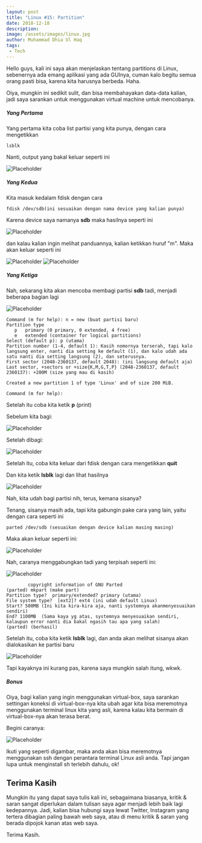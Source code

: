 ```yaml
---
layout: post
title: "Linux #15: Partition"
date: 2018-12-18
description:  
image: /assets/images/linux.jpg
author: Muhammad Dhia Ul Haq
tags:
 - Tech
---
```

Hello guys, kali ini saya akan menjelaskan tentang partitions di Linux, sebenernya ada emang aplikasi yang ada GUInya, cuman kalo begitu semua orang pasti bisa, karena kita harusnya berbeda. Haha.

Oiya, mungkin ini sedikit sulit, dan bisa membahayakan data-data kalian, jadi saya sarankan untuk menggunakan virtual machine untuk mencobanya.

##### Yang Pertama

Yang pertama kita coba list partisi yang kita punya, dengan cara mengetikkan

```console
lsblk
```
Nanti, output yang bakal keluar seperti ini

![Placeholder](/assets/images/partisi4.png)

##### Yang Kedua

Kita masuk kedalam fdisk dengan cara

```console
fdisk /dev/sdb(ini sesuaikan dengan nama device yang kalian punya)
```
Karena device saya namanya **sdb** maka hasilnya seperti ini

![Placeholder](/assets/images/partisi5.png)

dan kalau kalian ingin melihat panduannya, kalian ketikkan huruf "m". Maka akan keluar seperti ini

![Placeholder](/assets/images/partisi6.png)
![Placeholder](/assets/images/partisi7.png)

##### Yang Ketiga

Nah, sekarang kita akan mencoba membagi partisi **sdb** tadi, menjadi beberapa bagian lagi

![Placeholder](/assets/images/partisi8.png)


```console
Command (m for help): n = new (buat partisi baru)
Partition type
   p   primary (0 primary, 0 extended, 4 free)
   e   extended (container for logical partitions)
Select (default p): p (utama)
Partition number (1-4, default 1): Kasih nomornya terserah, tapi kalo langsung enter, nanti dia setting ke default (1), dan kalo udah ada satu nanti dia setting langsung (2), dan seterusnya. 
First sector (2048-2360137, default 2048): (ini langsung default aja) 
Last sector, +sectors or +size{K,M,G,T,P} (2048-2360137, default 2360137): +200M (size yang mau di kasih)

Created a new partition 1 of type 'Linux' and of size 200 MiB.

Command (m for help): 
```

Setelah itu coba kita ketik **p** (print)

Sebelum kita bagi:

![Placeholder](/assets/images/partisi9.png)

Setelah dibagi:

![Placeholder](/assets/images/partisi10.png)

Setelah itu, coba kita keluar dari fdisk dengan cara mengetikkan **quit**

Dan kita ketik **lsblk** lagi dan lihat hasilnya

![Placeholder](/assets/images/partisi11.png)

Nah, kita udah bagi partisi nih, terus, kemana sisanya? 

Tenang, sisanya masih ada, tapi kita gabungin pake cara yang lain, yaitu dengan cara seperti ini

```console
parted /dev/sdb (sesuaikan dengan device kalian masing masing)
```
Maka akan keluar seperti ini:

![Placeholder](/assets/images/partisi12.png)

Nah, caranya menggabungkan tadi yang terpisah seperti ini:

![Placeholder](/assets/images/partisi13.png)

```console
        copyright information of GNU Parted
(parted) mkpart (make part)                                                          
Partition type?  primary/extended? primary (utama)                                
File system type?  [ext2]? ext4 (ini udah default Linux)
Start? 500MB (Ini kita kira-kira aja, nanti systemnya akanmenyesuaikan sendiri)
End? 1100MB  (Sama kaya yg atas, systemnya menyesuaikan sendiri, kalaupun error nanti dia bakal ngasih tau apa yang salah)
(parted) (berhasil)
```
Setelah itu, coba kita ketik **lsblk** lagi, dan anda akan melihat sisanya akan dialokasikan ke partisi baru

![Placeholder](/assets/images/partisi14.png)

Tapi kayaknya ini kurang pas, karena saya mungkin salah itung, wkwk.

##### Bonus

Oiya, bagi kalian yang ingin menggunakan virtual-box, saya sarankan settingan koneksi di virtual-box-nya kita ubah agar kita bisa meremotnya menggunakan terminal linux kita yang asli, karena kalau kita bermain di virtual-box-nya akan terasa berat.

Begini caranya:

![Placeholder](/assets/images/virtualbox.png)

Ikuti yang seperti digambar, maka anda akan bisa meremotnya menggunakan ssh dengan perantara terminal Linux asli anda. Tapi jangan lupa untuk menginstall sh terlebih dahulu, ok!

## Terima Kasih
Mungkin itu yang dapat saya tulis kali ini, sebagaimana biasanya, kritik & saran sangat diperlukan dalam tulisan saya agar menjadi lebih baik lagi kedepannya. Jadi, kalian bisa hubungi saya lewat Twitter, Instagram yang tertera dibagian paling bawah web saya, atau di menu kritik & saran yang berada dipojok kanan atas web saya. 

Terima Kasih.







